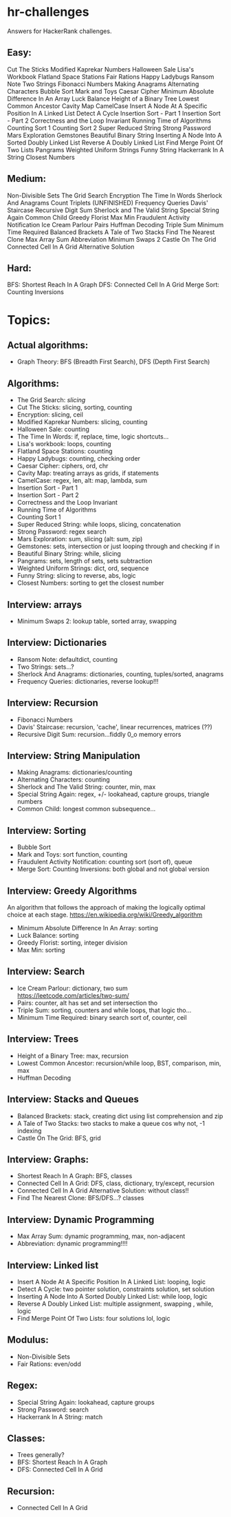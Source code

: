 # hr-challenges
Answers for HackerRank challenges.

## Easy:
Cut The Sticks
Modified Kaprekar Numbers
Halloween Sale
Lisa's Workbook
Flatland Space Stations
Fair Rations
Happy Ladybugs
Ransom Note
Two Strings
Fibonacci Numbers
Making Anagrams
Alternating Characters
Bubble Sort
Mark and Toys
Caesar Cipher
Minimum Absolute Difference In An Array
Luck Balance
Height of a Binary Tree
Lowest Common Ancestor
Cavity Map
CamelCase
Insert A Node At A Specific Position In A Linked List
Detect A Cycle
Insertion Sort - Part 1
Insertion Sort - Part 2
Correctness and the Loop Invariant
Running Time of Algorithms
Counting Sort 1
Counting Sort 2
Super Reduced String
Strong Password
Mars Exploration
Gemstones
Beautiful Binary String
Inserting A Node Into A Sorted Doubly Linked List
Reverse A Doubly Linked List
Find Merge Point Of Two Lists
Pangrams
Weighted Uniform Strings
Funny String
Hackerrank In A String
Closest Numbers

## Medium:
Non-Divisible Sets
The Grid Search
Encryption
The Time In Words
Sherlock And Anagrams
Count Triplets (UNFINISHED)
Frequency Queries
Davis' Staircase
Recursive Digit Sum
Sherlock and The Valid String
Special String Again
Common Child
Greedy Florist
Max Min
Fraudulent Activity Notification
Ice Cream Parlour
Pairs
Huffman Decoding
Triple Sum
Minimum Time Required
Balanced Brackets
A Tale of Two Stacks
Find The Nearest Clone
Max Array Sum
Abbreviation
Minimum Swaps 2
Castle On The Grid
Connected Cell In A Grid Alternative Solution

## Hard:
BFS: Shortest Reach In A Graph
DFS: Connected Cell In A Grid
Merge Sort: Counting Inversions

# Topics:
## Actual algorithms:
- Graph Theory: BFS (Breadth First Search), DFS (Depth First Search)

## Algorithms:
- The Grid Search: *slicing*
- Cut The Sticks: slicing, sorting, counting
- Encryption: slicing, ceil
- Modified Kaprekar Numbers: slicing, counting
- Halloween Sale: counting
- The Time In Words: if, replace, time, logic shortcuts...
- Lisa's workbook: loops, counting
- Flatland Space Stations: counting
- Happy Ladybugs: counting, checking order
- Caesar Cipher: ciphers, ord, chr
- Cavity Map: treating arrays as grids, if statements
- CamelCase: regex, len, alt: map, lambda, sum
- Insertion Sort - Part 1
- Insertion Sort - Part 2
- Correctness and the Loop Invariant
- Running Time of Algorithms
- Counting Sort 1
- Super Reduced String: while loops, slicing, concatenation
- Strong Password: regex search
- Mars Exploration: sum, slicing (alt: sum, zip)
- Gemstones: sets, intersection or just looping through and checking if in
- Beautiful Binary String: while, slicing
- Pangrams: sets, length of sets, sets subtraction
- Weighted Uniform Strings: dict, ord, sequence
- Funny String: slicing to reverse, abs, logic
- Closest Numbers: sorting to get the closest number

## Interview: arrays
- Minimum Swaps 2: lookup table, sorted array, swapping

## Interview: Dictionaries
- Ransom Note: defaultdict, counting
- Two Strings: sets...?
- Sherlock And Anagrams: dictionaries, counting, tuples/sorted, anagrams
- Frequency Queries: dictionaries, reverse lookup!!!

## Interview: Recursion
- Fibonacci Numbers
- Davis' Staircase: recursion, 'cache', linear recurrences, matrices (??)
- Recursive Digit Sum: recursion...fiddly 0_o memory errors

## Interview: String Manipulation
- Making Anagrams: dictionaries/counting
- Alternating Characters: counting
- Sherlock and The Valid String: counter, min, max
- Special String Again: regex, +/- lookahead, capture groups, triangle numbers
- Common Child: longest common subsequence...

## Interview: Sorting
- Bubble Sort
- Mark and Toys: sort function, counting
- Fraudulent Activity Notification: counting sort (sort of), queue
- Merge Sort: Counting Inversions: both global and not global version


## Interview: Greedy Algorithms
An algorithm that follows the approach of making the logically optimal choice
at each stage. https://en.wikipedia.org/wiki/Greedy_algorithm
- Minimum Absolute Difference In An Array: sorting
- Luck Balance: sorting
- Greedy Florist: sorting, integer division
- Max Min: sorting

## Interview: Search
- Ice Cream Parlour: dictionary, two sum https://leetcode.com/articles/two-sum/
- Pairs: counter, alt has set and set intersection tho
- Triple Sum: sorting, counters and while loops, that logic tho...
- Minimum Time Required: binary search sort of, counter, ceil

## Interview: Trees
- Height of a Binary Tree: max, recursion
- Lowest Common Ancestor: recursion/while loop, BST, comparison, min, max
- Huffman Decoding

## Interview: Stacks and Queues
- Balanced Brackets: stack, creating dict using list comprehension and zip
- A Tale of Two Stacks: two stacks to make a queue cos why not, -1 indexing
- Castle On The Grid: BFS, grid

## Interview: Graphs:
- Shortest Reach In A Graph: BFS, classes
- Connected Cell In A Grid: DFS, class, dictionary, try/except, recursion
- Connected Cell In A Grid Alternative Solution: without class!!
- Find The Nearest Clone: BFS/DFS...? classes

## Interview: Dynamic Programming
- Max Array Sum: dynamic programming, max, non-adjacent
- Abbreviation: dynamic programming!!!!

## Interview: Linked list
- Insert A Node At A Specific Position In A Linked List: looping, logic
- Detect A Cycle: two pointer solution, constraints solution, set solution
- Inserting A Node Into A Sorted Doubly Linked List: while loop, logic
- Reverse A Doubly Linked List: multiple assignment, swapping , while, logic
- Find Merge Point Of Two Lists: four solutions lol, logic

## Modulus:
- Non-Divisible Sets
- Fair Rations: even/odd

## Regex:
- Special String Again: lookahead, capture groups
- Strong Password: search
- Hackerrank In A String: match

## Classes:
- Trees generally?
- BFS: Shortest Reach In A Graph
- DFS: Connected Cell In A Grid

## Recursion:
- Connected Cell In A Grid
